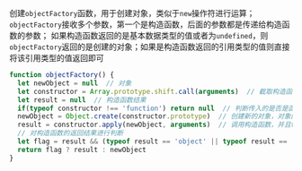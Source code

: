 创建`objectFactory`函数，用于创建对象，类似于`new`操作符进行运算；
`objectFactory`接收多个参数，第一个是构造函数，后面的参数都是传递给构造函数的参数；
如果构造函数返回的是基本数据类型的值或者为`undefined`，则`objectFactory`返回的是创建的对象；如果是构造函数返回的引用类型的值则直接将该引用类型的值返回即可

```javascript
function objectFactory() {
  let newObject = null  // 对象
  let constructor = Array.prototype.shift.call(arguments)  // 截取构造函数
  let result = null  // 构造函数结果
  if(typeof constructor !== 'function') return null  // 判断传入的是否是函数类型
  newObject = Object.create(constructor.prototype)  // 创建新的对象，对象的__proto__指向构造函数的prototype
  result = constructor.apply(newObject, arguments)  // 调用构造函数，并且this指向的是创建的对象  接收返回结果
  // 对构造函数的返回结果进行判断
  let flag = result && (typeof result == 'object' || typeof result == 'function')
  return flag ? result : newObject
}
```

